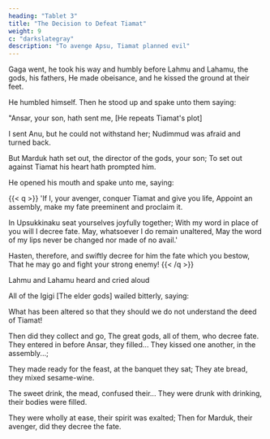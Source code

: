 ```yaml
---
heading: "Tablet 3"
title: "The Decision to Defeat Tiamat"
weight: 9
c: "darkslategray"
description: "To avenge Apsu, Tiamat planned evil"
---
```




Gaga went, he took his way and humbly before Lahmu and Lahamu, the gods, his fathers,
He made obeisance, and he kissed the ground at their feet.

He humbled himself. Then he stood up and spake unto them saying:


"Ansar, your son, hath sent me, [He repeats Tiamat's plot]


<!-- The purpose of his heart he hath made known unto me. He saith that Tiamat our mother hath conceived a hatred for us, With all her force she rageth, full of wrath.

All the gods have turned to her,
With those, whom ye created, they go at her side.
They are banded together and at the side of Tiamat they advance;
They are furious, they devise mischief without resting night and day.
They prepare for battle, fuming and raging;
They have joined their forces and are making war.

Ummu-Hubur formed all things. She had made invincible weapons. 

She hath spawned monster-serpents, Sharp of tooth and merciless of fang.

With poison, instead of blood, she hath filled their bodies.
Fierce monster-vipers she hath clothed with terror,
With splendor she hath decked them, she hath made them of lofty stature.

Whoever beboldeth them, terror overcometh him,
Their bodies rear up and none can withstand their attack.

She hath set up vipers, and dragons, and the monster Lahamu,
And hurricanes, and raging hounds, and scorpion-men,
And mighty tempests, and fish-men, and rams;
They bear merciless weapons, without fear of the fight.

Her commands are mighty; none can resist them;
After this fashion, huge of stature, hath she made eleven monsters.
Among the gods who are her sons, inasmuch as he hath given her support,
She hath exalted Kingu; in their midst she hath raised him to power.

To march before the forces, to lead the host,
To give the battle-signal, to advance to the attack, To direct the battle, to control the fight,
Unto him hath she entrusted; in costlv raiment she hath made him sit, saving:
I have uttered thy spell; in the assembly of the gods I have raised thee to power,
The dominion over all the gods have I entrusted unto thee.

Be thou exalted, thou my chosen spouse,
May they magnify thy name over all of them...the Anunnaki.

She hath given him the Tablets of Destiny on his breast she laid them, saving:
Thy command shall not be without avail, and the word of thy mouth shall be established.'

Now Kingu, thus exalted, having received the power of Anu, decreed the fate for the gods, her sons, saying:

'Let the opening of your mouth quench the Fire-god;
Whoso is exalted in the battle, let him display his might!' -->


I sent Anu, but he could not withstand her; Nudimmud was afraid and turned back.

But Marduk hath set out, the director of the gods, your son;
To set out against Tiamat his heart hath prompted him.

He opened his mouth and spake unto me, saying:


{{< q >}}
'If I, your avenger, conquer Tiamat and give you life,
Appoint an assembly, make my fate preeminent and proclaim it.

In Upsukkinaku seat yourselves joyfully together;
With my word in place of you will I decree fate.
May, whatsoever I do remain unaltered,
May the word of my lips never be changed nor made of no avail.'

Hasten, therefore, and swiftly decree for him the fate which you bestow,
That he may go and fight your strong enemy!
{{< /q >}}


Lahmu and Lahamu heard and cried aloud

All of the Igigi [The elder gods] wailed bitterly, saying:

What has been altered so that they should we do not understand the deed of Tiamat!

Then did they collect and go,
The great gods, all of them, who decree fate.
They entered in before Ansar, they filled...
They kissed one another, in the assembly...;

They made ready for the feast, at the banquet they sat;
They ate bread, they mixed sesame-wine.

The sweet drink, the mead, confused their...
They were drunk with drinking, their bodies were filled.

They were wholly at ease, their spirit was exalted;
Then for Marduk, their avenger, did they decree the fate.
